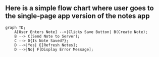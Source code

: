 ## Here is a simple flow chart where user goes to the single-page app version of the notes app

```mermaid
graph TD;
    A[User Enters Note] -->|Clicks Save Button| B(Create Note);
    B --> C(Send Note to Server);
    C --> D{Is Note Saved?};
    D -->|Yes| E[Refresh Notes];
    D -->|No| F[Display Error Message];
```